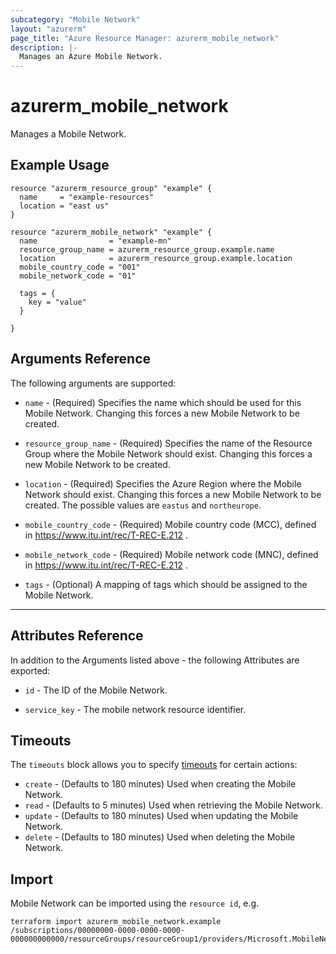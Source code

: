 ```yaml
---
subcategory: "Mobile Network"
layout: "azurerm"
page_title: "Azure Resource Manager: azurerm_mobile_network"
description: |-
  Manages an Azure Mobile Network.
---
```


# azurerm_mobile_network

Manages a Mobile Network.

## Example Usage

```hcl
resource "azurerm_resource_group" "example" {
  name     = "example-resources"
  location = "east us"
}

resource "azurerm_mobile_network" "example" {
  name                = "example-mn"
  resource_group_name = azurerm_resource_group.example.name
  location            = azurerm_resource_group.example.location
  mobile_country_code = "001"
  mobile_network_code = "01"

  tags = {
    key = "value"
  }

}
```

## Arguments Reference

The following arguments are supported:

* `name` - (Required) Specifies the name which should be used for this Mobile Network. Changing this forces a new Mobile Network to be created.

* `resource_group_name` - (Required) Specifies the name of the Resource Group where the Mobile Network should exist. Changing this forces a new Mobile Network to be created.

* `location` - (Required) Specifies the Azure Region where the Mobile Network should exist. Changing this forces a new Mobile Network to be created. The possible values are `eastus` and `northeurope`.

* `mobile_country_code` - (Required) Mobile country code (MCC), defined in https://www.itu.int/rec/T-REC-E.212 .

* `mobile_network_code` - (Required) Mobile network code (MNC), defined in https://www.itu.int/rec/T-REC-E.212 .

* `tags` - (Optional) A mapping of tags which should be assigned to the Mobile Network.

---

## Attributes Reference

In addition to the Arguments listed above - the following Attributes are exported:

* `id` - The ID of the Mobile Network.

* `service_key` - The mobile network resource identifier.

## Timeouts

The `timeouts` block allows you to specify [timeouts](https://www.terraform.io/docs/configuration/resources.html#timeouts) for certain actions:

* `create` - (Defaults to 180 minutes) Used when creating the Mobile Network.
* `read` - (Defaults to 5 minutes) Used when retrieving the Mobile Network.
* `update` - (Defaults to 180 minutes) Used when updating the Mobile Network.
* `delete` - (Defaults to 180 minutes) Used when deleting the Mobile Network.

## Import

Mobile Network can be imported using the `resource id`, e.g.

```shell
terraform import azurerm_mobile_network.example /subscriptions/00000000-0000-0000-0000-000000000000/resourceGroups/resourceGroup1/providers/Microsoft.MobileNetwork/mobileNetworks/mobileNetwork1
```
